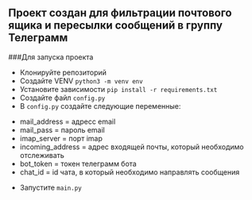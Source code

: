 ## Проект создан для фильтрации почтового ящика и пересылки сообщений в группу Телеграмм

###Для запуска проекта
- Клонируйте репозиторий
- Создайте VENV `python3 -m venv env`
- Установите зависимости `pip install -r requirements.txt`
- Создайте файл `config.py`
- В `config.py` создайте следующие переменные:
 * mail_address = адресс email
 * mail_pass = пароль email
 * imap_server = порт imap
 * incoming_address = адрес входящей почты, который необходимо отслеживать
 * bot_token = токен телеграмм бота
 * chat_id = id чата, в который необходимо направлять сообщения
- Запустите `main.py`
